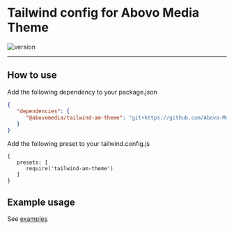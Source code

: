 # Tailwind config for Abovo Media Theme

![version](https://img.shields.io/badge/Version-1.4-brightgreen?style=flat)

---

## How to use

Add the following dependency to your package.json

```json
{
   "dependencies": {
      "@abovomedia/tailwind-am-theme": "git+https://github.com/Abovo-Media/tailwind-am-theme"
   }
}
```

Add the following preset to your tailwind.config.js

```
{
   presets: [
      require('tailwind-am-theme')
   ]
}
```

## Example usage
See [examples](https://abovo-media.github.io/tailwind-am-theme/examples/index.html)